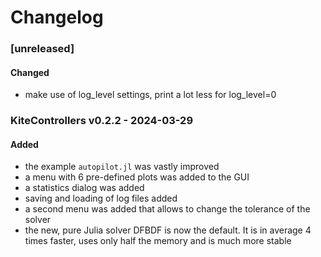 # Changelog

### [unreleased]

#### Changed
- make use of log_level settings, print a lot less for log_level=0

### KiteControllers v0.2.2 - 2024-03-29

#### Added
- the example `autopilot.jl` was vastly improved
- a menu with 6 pre-defined plots was added to the GUI
- a statistics dialog was added
- saving and loading of log files added
- a second menu was added that allows to change the tolerance of the solver
- the new, pure Julia solver DFBDF is now the default. It is in average 4 times faster, uses only half the memory and is much more stable
